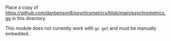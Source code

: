 Place a copy of https://github.com/danbenson8/psychrometrics/blob/main/psychrometrics.go in this directory.

This module does not currently work with `go get` and must be manually embedded.